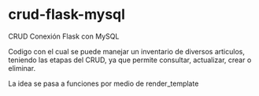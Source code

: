 # crud-flask-mysql

CRUD Conexión Flask con MySQL

Codigo con el cual se puede manejar un inventario de diversos articulos, teniendo las etapas del CRUD, ya que permite consultar, actualizar, crear o eliminar.

La idea se pasa a funciones por medio de render_template
